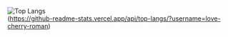
![Top Langs](https://github-readme-stats.vercel.app/api/top-langs/?username=love-cherry-roman)
<br>
(https://github-readme-stats.vercel.app/api/top-langs/?username=love-cherry-roman)
